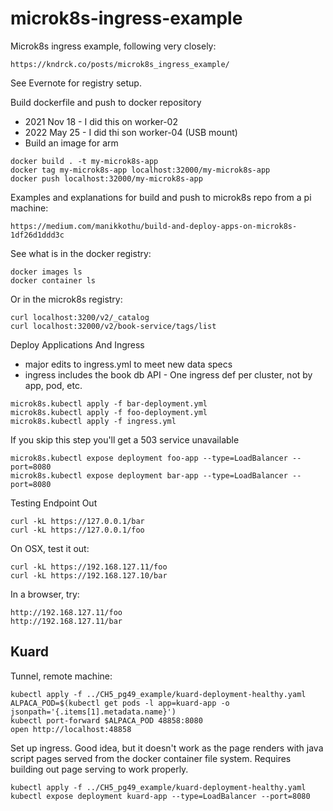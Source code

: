 # microk8s-ingress-example

Microk8s ingress example, following very closely:

    https://kndrck.co/posts/microk8s_ingress_example/

See Evernote for registry setup.

Build dockerfile and push to docker repository
* 2021 Nov 18 - I did this on worker-02
* 2022 May 25 - I did thi son worker-04 (USB mount)
* Build an image for arm

```
docker build . -t my-microk8s-app
docker tag my-microk8s-app localhost:32000/my-microk8s-app
docker push localhost:32000/my-microk8s-app
```

Examples and explanations for build and push to microk8s repo from a pi machine:

    https://medium.com/manikkothu/build-and-deploy-apps-on-microk8s-1df26d1ddd3c

See what is in the docker registry:
```angular2html
docker images ls
docker container ls
```
Or in the microk8s registry:
```
curl localhost:3200/v2/_catalog
curl localhost:32000/v2/book-service/tags/list
```

Deploy Applications And Ingress
* major edits to ingress.yml to meet new data specs
* ingress includes the book db API - One ingress def per cluster, not by app, pod, etc.

```
microk8s.kubectl apply -f bar-deployment.yml
microk8s.kubectl apply -f foo-deployment.yml
microk8s.kubectl apply -f ingress.yml
```

If you skip this step you'll get a 503 service unavailable
```
microk8s.kubectl expose deployment foo-app --type=LoadBalancer --port=8080
microk8s.kubectl expose deployment bar-app --type=LoadBalancer --port=8080
```

Testing Endpoint Out
```
curl -kL https://127.0.0.1/bar
curl -kL https://127.0.0.1/foo
```

On OSX, test it out:
```
curl -kL https://192.168.127.11/foo                                        
curl -kL https://192.168.127.10/bar
```

In a browser, try:
```angular2html
http://192.168.127.11/foo
http://192.168.127.11/bar
```
## Kuard

Tunnel, remote machine:
```angular2html
kubectl apply -f ../CH5_pg49_example/kuard-deployment-healthy.yaml
ALPACA_POD=$(kubectl get pods -l app=kuard-app -o jsonpath='{.items[1].metadata.name}')
kubectl port-forward $ALPACA_POD 48858:8080
open http://localhost:48858
```

Set up ingress. Good idea, but it doesn't work as the page renders with java script pages served from the
docker container file system.  Requires building out page serving to work properly.
```
kubectl apply -f ../CH5_pg49_example/kuard-deployment-healthy.yaml
kubectl expose deployment kuard-app --type=LoadBalancer --port=8080
```
